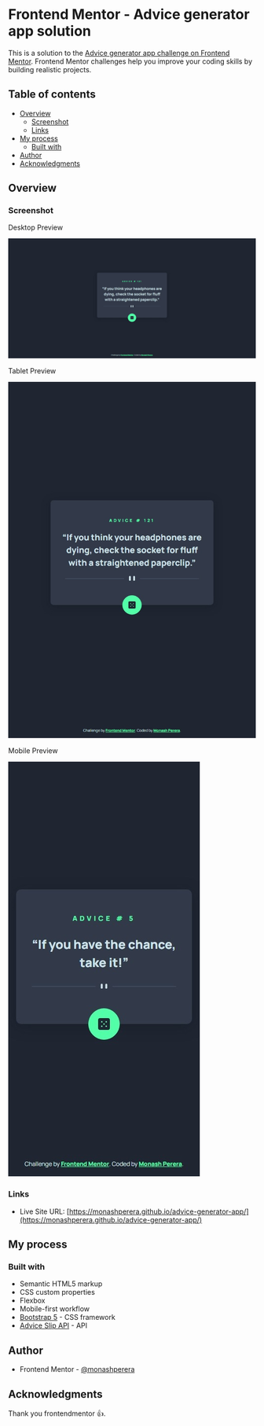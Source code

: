 # Frontend Mentor - Advice generator app solution

This is a solution to the [Advice generator app challenge on Frontend Mentor](https://www.frontendmentor.io/challenges/advice-generator-app-QdUG-13db). Frontend Mentor challenges help you improve your coding skills by building realistic projects.

## Table of contents

- [Overview](#overview)
  - [Screenshot](#screenshot)
  - [Links](#links)
- [My process](#my-process)
  - [Built with](#built-with)
- [Author](#author)
- [Acknowledgments](#acknowledgments)


## Overview


### Screenshot

Desktop Preview

![Solution preview for the Advice generator app challenge Desktop](./screenshots/desktop.jpeg)

Tablet Preview

![Solution preview for the Advice generator app challenge Tablet](./screenshots/tab.jpeg)

Mobile Preview

![Solution preview for the Advice generator app challenge Tablet](./screenshots/mobile.jpeg)

### Links

- Live Site URL: [https://monashperera.github.io/advice-generator-app/](https://monashperera.github.io/advice-generator-app/)

## My process

### Built with

- Semantic HTML5 markup
- CSS custom properties
- Flexbox
- Mobile-first workflow
- [Bootstrap 5](https://getbootstrap.com) - CSS framework
- [Advice Slip API](https://api.adviceslip.com/) - API

## Author

- Frontend Mentor - [@monashperera](https://www.frontendmentor.io/profile/monashperera)

## Acknowledgments

Thank you frontendmentor 👍.
